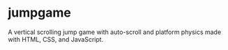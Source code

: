 # jumpgame
A vertical scrolling jump game with auto-scroll and platform physics made with HTML, CSS, and JavaScript.
